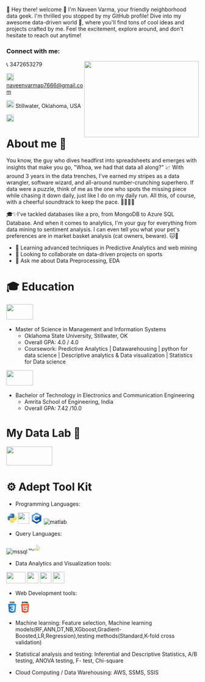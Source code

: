 👋 Hey there! welcome 👋 I'm Naveen Varma, your friendly neighborhood data geek. I'm thrilled you stopped by my GitHub profile! Dive into my awesome data-driven world 💼, where you'll find tons of cool ideas and projects crafted by me. Feel the excitement, explore around, and don't hesitate to reach out anytime! 

<h3 align="left">Connect with me:</h3>

<img src="https://user-images.githubusercontent.com/74038190/221352989-518609ab-b4d1-459e-929f-a08cd2bd9b3c.gif" width="300" height="200" align="right">

📞 3472653279

<img src="https://upload.wikimedia.org/wikipedia/commons/thumb/7/7e/Gmail_icon_%282020%29.svg/2560px-Gmail_icon_%282020%29.svg.png" height="20" width="20">  naveenvarmap7666@gmail.com

<img src="https://png.pngtree.com/png-clipart/20220429/original/pngtree-pin-location-icon-with-folded-map-png-image_7581594.png" height="20" width="20">   Stillwater, Oklahoma, USA

<a href="https://linkedin.com/in/naveenvarmapatsamatla" target="blank"><img align="center" src="https://raw.githubusercontent.com/rahuldkjain/github-profile-readme-generator/master/src/images/icons/Social/linked-in-alt.svg" height="20" width="20"></a>

# About me  🚀

You know, the guy who dives headfirst into spreadsheets and emerges with insights that make you go, "Whoa, we had that data all along?" 📈 With around 3 years in the data trenches, I've earned my stripes as a data wrangler, software wizard, and all-around number-crunching superhero. If data were a puzzle, think of me as the one who spots the missing piece while chasing it down daily, just like I do on my daily run. All this, of course, with a cheerful soundtrack to keep the pace. 🎵😄🏃‍♂️ 

🎓✨​I've tackled databases like a pro, from MongoDB to Azure SQL Database. And when it comes to analytics, I'm your guy for everything from data mining to sentiment analysis. I can even tell you what your pet's preferences are in market basket analysis (cat owners, beware). 🐱👜

- 🌱 Learning advanced techniques in Predictive Analytics and web mining
- 👯 Looking to collaborate on data-driven projects on sports
- 💬 Ask me about Data Preprocessing, EDA

  
# 🎓 Education

<img src="https://brand.okstate.edu/site-files/images/brand-guide/primary-brand.png" width="70" height="40">

- Master of Science in Management and Information Systems
   - Oklahoma State University, Stillwater, OK
   - Overall GPA: 4.0 / 4.0
   - Coursework: Predictive Analytics | Datawarehousing | python for data science | Descriptive analytics & Data visualization | Statistics for Data science 
     
<img src="https://upload.wikimedia.org/wikipedia/en/f/f8/Amrita-vishwa-vidyapeetham-color-logo.png" width="70" height="40"> 

- Bachelor of Technology in Electronics and Communication Engineering
   - Amrita School of Engineering, India
   - Overall GPA: 7.42 /10.0


# My Data Lab 🥼
<a href="https://public.tableau.com/app/profile/naveen.varma.patsamatla/vizzes" target="blank"><img align="center" src="https://camo.githubusercontent.com/c13034cf5ce18abda1a57109359a1d8656ba197b60a4c8c2bfd9cf95ad4824ca/68747470733a2f2f63646e6c2e74626c7366742e636f6d2f73697465732f64656661756c742f66696c65732f70616765732f7461626c6561756c6f676f5f686967687265732e706e67"  height="50" width="120" /></a>  

# ⚙️ Adept Tool Kit

- Programming Languages:

<img src="https://raw.githubusercontent.com/devicons/devicon/master/icons/python/python-original.svg" width="30" height="30"><img src="https://www.r-project.org/Rlogo.png" width="30" height="30"> <img src="https://raw.githubusercontent.com/devicons/devicon/master/icons/c/c-original.svg" alt="c" width="30" height="30"> <img src="https://upload.wikimedia.org/wikipedia/commons/2/21/Matlab_Logo.png" alt="matlab" width="30" height="30"> 
  
- Query Languages:

<img src="https://www.svgrepo.com/show/303229/microsoft-sql-server-logo.svg" alt="mssql" width="30" height="30"> <img src="https://raw.githubusercontent.com/devicons/devicon/master/icons/mysql/mysql-original-wordmark.svg" alt="mysql" width="30" height="30">   

- Data Analytics and Visualization tools:

<img src="https://camo.githubusercontent.com/c13034cf5ce18abda1a57109359a1d8656ba197b60a4c8c2bfd9cf95ad4824ca/68747470733a2f2f63646e6c2e74626c7366742e636f6d2f73697465732f64656661756c742f66696c65732f70616765732f7461626c6561756c6f676f5f686967687265732e706e67" width="50" height="30"> <img src="https://www.gpsupportnorth.com/wp-content/uploads/2023/01/Microsoft-PowerBI-Logo.png" width="30" height="30"> <img src="https://www.knime.com/images/knime-logo.svg" width="30" height="30"> <img src="https://www.sas.com/el_gr/news/media-gallery/logos/_jcr_content/socialShareImage.img.6b78ba73b3d8495ebdd7ac7da8361765.png" width="30" height="30"> 
  
- Web Development tools:
  
<img src="https://raw.githubusercontent.com/devicons/devicon/master/icons/css3/css3-original-wordmark.svg" alt="css3" width="30" height="30"> <img src="https://raw.githubusercontent.com/devicons/devicon/master/icons/html5/html5-original-wordmark.svg" alt="html5" width="30" height="30"> 

 
- Machine learning: Feature selection, Machine learning models(RF,ANN,DT,NB,XGboost,Gradient-Boosted,LR,Regression),testing methods(Standard,K-fold cross validation)
  
- Statistical analysis and testing: Inferential and Descriptive Statistics, A/B testing, ANOVA testing, F- test, Chi-square

- Cloud Computing / Data Warehousing: AWS, SSMS, SSIS 







